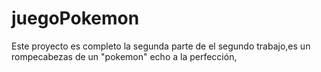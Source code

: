# juegoPokemon
Este proyecto es completo la segunda parte de el segundo trabajo,es un rompecabezas de un "pokemon" echo a la perfección,
